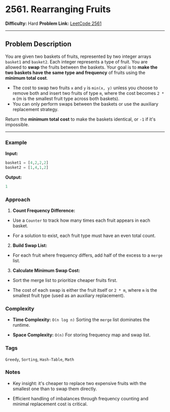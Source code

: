 # 2561. Rearranging Fruits

**Difficulty:** Hard
**Problem Link:** [LeetCode 2561](https://leetcode.com/problems/rearranging-fruits/)

---

## Problem Description

You are given two baskets of fruits, represented by two integer arrays `basket1` and `basket2`. Each integer represents a type of fruit. You are allowed to **swap** the fruits between the baskets. Your goal is to **make the two baskets have the same type and frequency** of fruits using the **minimum total cost**.

- The cost to swap two fruits `x` and `y` is `min(x, y)` unless you choose to remove both and insert two fruits of type `m`, where the cost becomes `2 * m` (m is the smallest fruit type across both baskets).
- You can only perform swaps between the baskets or use the auxiliary replacement strategy.

Return the **minimum total cost** to make the baskets identical, or `-1` if it's impossible.

---

### Example

**Input:**
```python
basket1 = [4,2,2,2]
basket2 = [1,4,1,2]
```

**Output:**
```python
1
```

### Approach

1. **Count Frequency Difference:**

- Use a `Counter` to track how many times each fruit appears in each basket.

- For a solution to exist, each fruit type must have an even total count.

2. **Build Swap List:**

- For each fruit where frequency differs, add half of the excess to a `merge` list.

3. **Calculate Minimum Swap Cost:**

- Sort the merge list to prioritize cheaper fruits first.

- The cost of each swap is either the fruit itself or `2 * m`, where `m` is the smallest fruit type (used as an auxiliary replacement).

### Complexity

- **Time Complexity:** `O(n log n)`
Sorting the `merge` list dominates the runtime.

- **Space Complexity:** `O(n)`
For storing frequency map and swap list.

### Tags

`Greedy`, `Sorting`, `Hash-Table`, `Math`

### Notes

- Key insight: it's cheaper to replace two expensive fruits with the smallest one than to swap them directly.

- Efficient handling of imbalances through frequency counting and minimal replacement cost is critical.